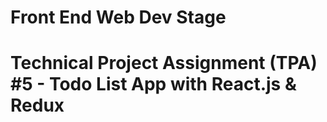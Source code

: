 # Front End Web Dev Stage
# Technical Project Assignment (TPA) #5 - Todo List App with React.js & Redux

